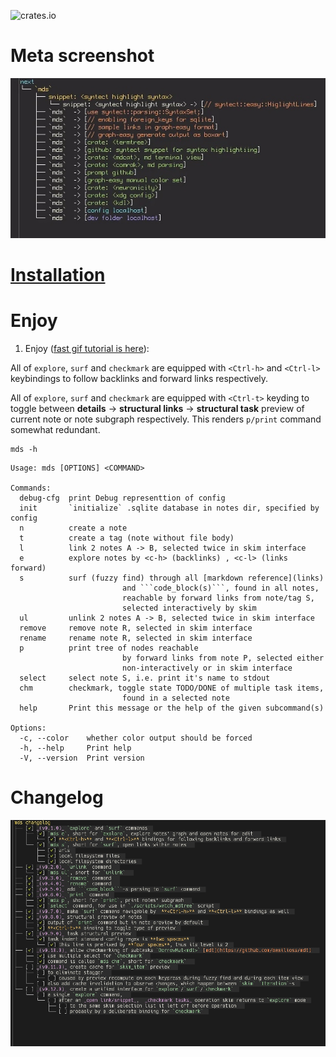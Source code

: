 ![crates.io](https://img.shields.io/crates/v/mds.svg)

# Meta screenshot

![Alt](./logo.jpeg "Concentrate by means of relaxation")

# [Installation](./INSTALLATION.md)

# Enjoy


1. Enjoy ([fast gif tutorial is here](./tutorial.gif)):

  All of `explore`, `surf` and `checkmark` are equipped with `<Ctrl-h>` and `<Ctrl-l>` keybindings to follow 
  backlinks and forward links respectively.

  All of `explore`, `surf` and `checkmark` are equipped with `<Ctrl-t>` keyding to toggle 
  between **details** -> **structural links** -> **structural task** preview of current note or 
  note subgraph respectively. This renders `p/print` command somewhat redundant.

  ```
  mds -h
  ```

  ```
  Usage: mds [OPTIONS] <COMMAND>

  Commands:
    debug-cfg  print Debug representtion of config
    init       `initialize` .sqlite database in notes dir, specified by config
    n          create a note
    t          create a tag (note without file body)
    l          link 2 notes A -> B, selected twice in skim interface
    e          explore notes by <c-h> (backlinks) , <c-l> (links forward)
    s          surf (fuzzy find) through all [markdown reference](links) 
                           and ```code_block(s)```, found in all notes, 
                           reachable by forward links from note/tag S, 
                           selected interactively by skim
    ul         unlink 2 notes A -> B, selected twice in skim interface
    remove     remove note R, selected in skim interface
    rename     rename note R, selected in skim interface
    p          print tree of nodes reachable 
                           by forward links from note P, selected either 
                           non-interactively or in skim interface
    select     select note S, i.e. print it's name to stdout
    chm        checkmark, toggle state TODO/DONE of multiple task items, 
                           found in a selected note
    help       Print this message or the help of the given subcommand(s)

  Options:
    -c, --color    whether color output should be forced
    -h, --help     Print help
    -V, --version  Print version
  ```
# Changelog

![Alt](./changelog.jpeg "Concentrate by means of relaxation")
